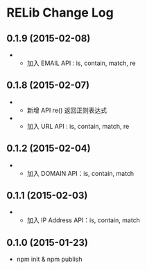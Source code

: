# RELib Change Log

## 0.1.9 (2015-02-08)
- + 加入 EMAIL API : is, contain, match, re

## 0.1.8 (2015-02-07)
- + 新增 API re() 返回正则表达式
- + 加入 URL API : is, contain, match, re

## 0.1.2 (2015-02-04)
- + 加入 DOMAIN API：is, contain, match

## 0.1.1 (2015-02-03)
- + 加入 IP Address API：is, contain, match

## 0.1.0 (2015-01-23)
- npm init & npm publish
